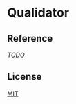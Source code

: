 # Qualidator

## Reference

*TODO*

## License

[MIT](https://github.com/skyrim/qualidator/blob/master/LICENSE)